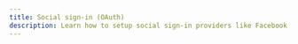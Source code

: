 ```yaml
---
title: Social sign-in (OAuth)
description: Learn how to setup social sign-in providers like Facebook, Google, Amazon, or Sign in with Apple.
---
```


<inline-fragment platform="js" src="~/lib/auth/fragments/js/social.md"></inline-fragment>
